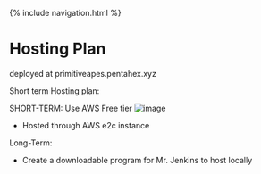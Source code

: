 {% include navigation.html %}

# Hosting Plan

deployed at primitiveapes.pentahex.xyz

Short term Hosting plan: 

SHORT-TERM:
Use AWS Free tier
![image](https://user-images.githubusercontent.com/40574565/160673123-75dd8248-bcf3-44e8-be7b-7f5a37c2a150.png)
* Hosted through AWS e2c instance

Long-Term:
* Create a downloadable program for Mr. Jenkins to host locally 
